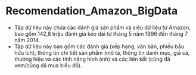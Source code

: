 # Recomendation_Amazon_BigData
- Tập dữ liệu này chứa các đánh giá sản phẩm và siêu dữ liệu từ Amazon, bao gồm 142,8 triệu đánh giá kéo dài từ tháng 5 năm 1996 đến tháng 7 năm 2014. 
- Tập dữ liệu này bao gồm các đánh giá (xếp hạng, văn bản, phiếu bầu hữu ích), thông tin chi tiết sản phẩm (mô tả, thông tin danh mục, giá cả, thương hiệu và các tính năng hình ảnh) và các liên kết (cũng đã xem/cũng đã mua biểu đồ).
